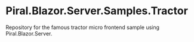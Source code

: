 # Piral.Blazor.Server.Samples.Tractor

Repository for the famous tractor micro frontend sample using Piral.Blazor.Server.
